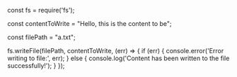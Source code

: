 <!-- Write to a file
Using the fs library again, try to write to the contents of a file.
You can use the fs library to as a black box, the goal is to understand async tasks. -->

const fs = require('fs');


const contentToWrite = "Hello, this is the content to be"; 

<!-- // The file path where you want to write the content -->
const filePath = "a.txt";

<!-- // Using the asynchronous writeFile function -->
fs.writeFile(filePath, contentToWrite, (err) => {
  if (err) {
    console.error('Error writing to file:', err);
  } else {
    console.log('Content has been written to the file successfully!');
  }
});